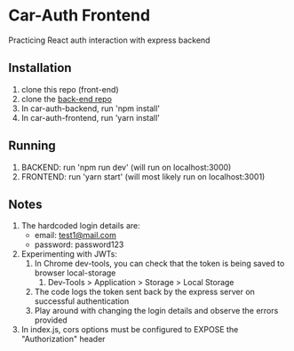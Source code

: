 # Car-Auth Frontend
Practicing React auth interaction with express backend

## Installation
1. clone this repo (front-end)
2. clone the [back-end repo](https://github.com/Snikeron/car-auth-backend)
3. In car-auth-backend, run 'npm install'
4. In car-auth-frontend, run 'yarn install'

## Running
1. BACKEND: run 'npm run dev' (will run on localhost:3000)
2. FRONTEND: run 'yarn start' (will most likely run on localhost:3001)

## Notes
1. The hardcoded login details are:
    - email: test1@mail.com
    - password: password123
2. Experimenting with JWTs:
    1. In Chrome dev-tools, you can check that the token is being saved to browser local-storage
        1. Dev-Tools > Application > Storage > Local Storage
    2. The code logs the token sent back by the express server on successful authentication
    3. Play around with changing the login details and observe the errors provided
3. In index.js, cors options must be configured to EXPOSE the "Authorization" header

